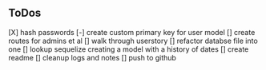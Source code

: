 ## ToDos

[X] hash passwords
[-] create custom primary key for user model
[] create routes for admins et al
[] walk through userstory
[] refactor databse file into one
[] lookup sequelize creating a model with a history of dates
[] create readme
[] cleanup logs and notes
[] push to github
